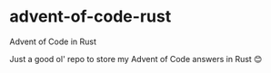 # advent-of-code-rust
Advent of Code in Rust

Just a good ol' repo to store my Advent of Code answers in Rust 😊
